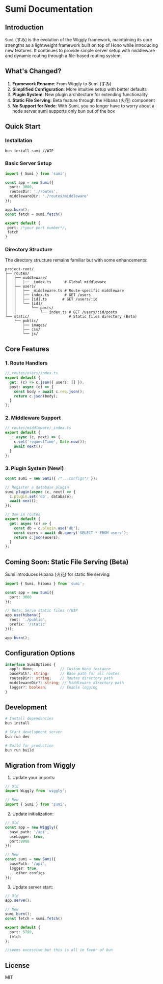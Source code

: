 # Sumi Documentation

## Introduction

`Sumi` (すみ) is the evolution of the Wiggly framework, maintaining its core strengths as a lightweight framework built on top of Hono while introducing new features. It continues to provide simple server setup with middleware and dynamic routing through a file-based routing system.

## What's Changed?

1. **Framework Rename**: From Wiggly to Sumi (すみ)
2. **Simplified Configuration**: More intuitive setup with better defaults
3. **Plugin System**: New plugin architecture for extending functionality
4. **Static File Serving**: Beta feature through the Hibana (火花) component
5. **No Support for Node**: With Sumi, you no longer have to worry about a node server sumi supports only bun out of the box

## Quick Start

### Installation

```bash
bun install sumi //WIP
```

### Basic Server Setup

```typescript
import { Sumi } from 'sumi';

const app = new Sumi({
  port: 3000,
  routesDir: './routes',
  middlewareDir: './routes/middleware'
});

app.burn();
const fetch = sumi.fetch()

export default {
 port: /*your port number*/,
 fetch
}
```

### Directory Structure

The directory structure remains familiar but with some enhancements:

```text
project-root/
├── routes/
│   ├── middleware/
│   │   ├── _index.ts      # Global middleware
│   ├── users/
│   │   ├── _middleware.ts # Route-specific middleware
│   │   ├── index.ts       # GET /users
│   │   ├── [id].ts       # GET /users/:id
│   │   └── [id]/
│   │       └── posts/
│   │           └── index.ts # GET /users/:id/posts
└── static/                  # Static files directory (Beta)
    └── public/
        ├── images/
        ├── css/
        └── js/
```

## Core Features

### 1. Route Handlers

```typescript
// routes/users/index.ts
export default {
  get: (c) => c.json({ users: [] }),
  post: async (c) => {
    const body = await c.req.json();
    return c.json(body);
  }
};
```

### 2. Middleware Support

```typescript
// routes/middleware/_index.ts
export default {
  _: async (c, next) => {
    c.set('requestTime', Date.now());
    await next();
  }
};
```

### 3. Plugin System (New!)

```typescript
const sumi = new Sumi({ /*...configs*/ });

// Register a database plugin
sumi.plugin(async (c, next) => {
  c.plugin.set('db', database);
  await next();
});

// Use in routes
export default {
  get: async (c) => {
    const db = c.plugin.use('db');
    const users = await db.query('SELECT * FROM users');
    return c.json(users);
  }
};
```

## Coming Soon: Static File Serving (Beta)

Sumi introduces Hibana (火花) for static file serving:

```typescript
import { Sumi, hibana } from 'sumi';

const app = new Sumi({
  port: 3000
});

// Beta: Serve static files //WIP
app.use(hibana({
  root: './public',
  prefix: '/static'
}));

app.burn();
```

## Configuration Options

```typescript
interface SumiOptions {
  app?: Hono;            // Custom Hono instance
  basePath?: string;     // Base path for all routes
  routesDir?: string;    // Routes directory path
  middlewareDir?: string; // Middleware directory path
  logger?: boolean;      // Enable logging
}
```

## Development

```bash
# Install dependencies
bun install

# Start development server
bun run dev

# Build for production
bun run build
```

## Migration from Wiggly

1. Update your imports:

```typescript
// Old
import Wiggly from 'wiggly';

// New
import { Sumi } from 'sumi';
```

2. Update initialization:

```typescript
// Old
const app = new Wiggly({
  base_path: '/api',
  useLogger: true,
  port:8080
});

// New
const sumi = new Sumi({
  basePath: '/api',
  logger: true,
  ...other configs
});
```

3. Update server start:

```typescript
// Old
app.serve();

// New
sumi.burn();
const fetch = sumi.fetch()

export default {
  port: 5790,
  fetch
};

//seems excessive but this is all in favor of bun
```

## License

MIT
